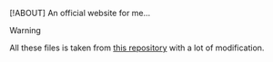 [!ABOUT]
An official website for me...


> [!WARNING]
> All these files is taken from [this repository](https://github.com/NightForRain/nc-profile-card) with a lot of modification.
